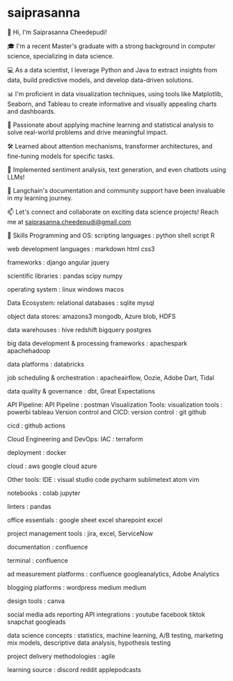 # saiprasanna
👋 Hi, I'm Saiprasanna Cheedepudi!

🎓 I'm a recent Master's graduate with a strong background in computer science, specializing in data science.

💻 As a data scientist, I leverage Python and Java to extract insights from data, build predictive models, and develop data-driven solutions.

📊 I'm proficient in data visualization techniques, using tools like Matplotlib, Seaborn, and Tableau to create informative and visually appealing charts and dashboards.

🌟 Passionate about applying machine learning and statistical analysis to solve real-world problems and drive meaningful impact.

🛠️ Learned about attention mechanisms, transformer architectures, and fine-tuning models for specific tasks. 

🤖 Implemented sentiment analysis, text generation, and even chatbots using LLMs! 

💬 Langchain's documentation and community support have been invaluable in my learning journey. 

📫 Let's connect and collaborate on exciting data science projects! Reach me at saiprasanna.cheedepudi@gmail.com



💝 Skills
Programming and OS:
scripting languages : python shell script R

web development languages : markdown html css3

frameworks : django angular jquery

scientific libraries : pandas scipy numpy

operating system : linux windows macos

Data Ecosystem:
relational databases : sqlite mysql

object data stores: amazons3 mongodb, Azure blob, HDFS

data warehouses : hive redshift bigquery postgres

big data development & processing frameworks : apachespark apachehadoop

data platforms : databricks

job scheduling & orchestration : apacheairflow, Oozie, Adobe Dart, Tidal

data quality & governance : dbt, Great Expectations

API Pipeline:
API Pipeline : postman
Visualization Tools:
visualization tools : powerbi tableau
Version control and CICD:
version control : git github

cicd : github actions

Cloud Engineering and DevOps:
IAC : terraform

deployment : docker

cloud : aws google cloud azure

Other tools:
IDE : visual studio code pycharm sublimetext atom vim

notebooks : colab jupyter

linters : pandas

office essentials : google sheet excel sharepoint excel

project management tools : jira, excel, ServiceNow

documentation : confluence

terminal : confluence

ad measurement platforms : confluence googleanalytics, Adobe Analytics

blogging platforms : wordpress medium medium

design tools : canva

social media ads reporting API integrations : youtube facebook tiktok snapchat googleads

data science concepts : statistics, machine learning, A/B testing, marketing mix models, descriptive data analysis, hypothesis testing

project delivery methodologies : agile

learning source : discord reddit applepodcasts


